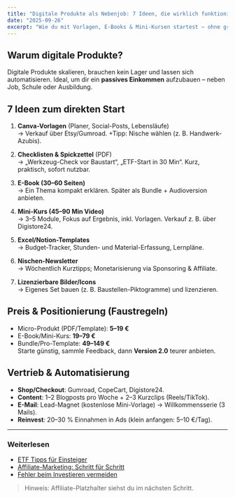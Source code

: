 ```yaml
---
title: "Digitale Produkte als Nebenjob: 7 Ideen, die wirklich funktionieren"
date: "2025-09-26"
excerpt: "Wie du mit Vorlagen, E-Books & Mini-Kursen startest – ohne großes Budget."
---
```


## Warum digitale Produkte?

Digitale Produkte skalieren, brauchen kein Lager und lassen sich automatisieren. Ideal, um dir ein **passives Einkommen** aufzubauen – neben Job, Schule oder Ausbildung.

## 7 Ideen zum direkten Start

1. **Canva-Vorlagen** (Planer, Social-Posts, Lebensläufe)  
   → Verkauf über Etsy/Gumroad. +Tipp: Nische wählen (z. B. Handwerk-Azubis).

2. **Checklisten & Spickzettel** (PDF)  
   → „Werkzeug-Check vor Baustart“, „ETF-Start in 30 Min“. Kurz, praktisch, sofort nutzbar.

3. **E-Book (30–60 Seiten)**  
   → Ein Thema kompakt erklären. Später als Bundle + Audioversion anbieten.

4. **Mini-Kurs (45–90 Min Video)**  
   → 3–5 Module, Fokus auf Ergebnis, inkl. Vorlagen. Verkauf z. B. über Digistore24.

5. **Excel/Notion-Templates**  
   → Budget-Tracker, Stunden- und Material-Erfassung, Lernpläne.

6. **Nischen-Newsletter**  
   → Wöchentlich Kurztipps; Monetarisierung via Sponsoring & Affiliate.

7. **Lizenzierbare Bilder/Icons**  
   → Eigenes Set bauen (z. B. Baustellen-Piktogramme) und lizenzieren.

## Preis & Positionierung (Faustregeln)

- Micro-Produkt (PDF/Template): **5–19 €**  
- E-Book/Mini-Kurs: **19–79 €**  
- Bundle/Pro-Template: **49–149 €**  
Starte günstig, sammle Feedback, dann **Version 2.0** teurer anbieten.

## Vertrieb & Automatisierung

- **Shop/Checkout**: Gumroad, CopeCart, Digistore24.  
- **Content**: 1–2 Blogposts pro Woche + 2–3 Kurzclips (Reels/TikTok).  
- **E-Mail**: Lead-Magnet (kostenlose Mini-Vorlage) → Willkommensserie (3 Mails).  
- **Reinvest**: 20–30 % Einnahmen in Ads (klein anfangen: 5–10 €/Tag).

---

### Weiterlesen
- [ETF Tipps für Einsteiger](/pages/etf-tipps-fuer-einsteiger)
- [Affiliate-Marketing: Schritt für Schritt](/pages/affiliate-marketing-schritt-fur-schritt-zum-ersten-einkommen)
- [Fehler beim Investieren vermeiden](/pages/fehler-die-anfaenger-beim-investieren-vermeiden-sollten)

> Hinweis: Affiliate-Platzhalter siehst du im nächsten Schritt. 
